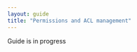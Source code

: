 ```yaml
---
layout: guide
title: "Permissions and ACL management"
---
```


<div class="warning">
  <p>
    Guide is in progress
  </p>
</div>
